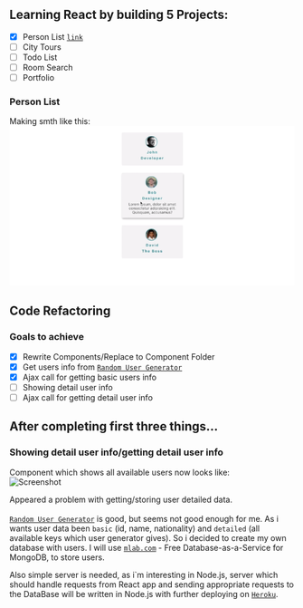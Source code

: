## Learning React by building 5 Projects:

- [X] Person List [`link`](https://github.com/MaxBaranowski/mb-react-learninig/tree/person_list_project)
- [ ] City Tours
- [ ] Todo List
- [ ] Room Search
- [ ] Portfolio

### Person List
Making smth like this:<br>
![Screenshot](screenshot.png)

## Code Refactoring

### Goals to achieve

- [X] Rewrite Components/Replace to Component Folder
- [X] Get users info from [`Random User Generator`](https://randomuser.me/)
- [X] Ajax call for getting basic users info
- [ ] Showing detail user info
- [ ] Ajax call for getting detail user info

## After completing first three things...

### Showing detail user info/getting detail user info 
Component which shows all available users now looks like:<br>
![Screenshot](in-progress-1.gif)

Appeared a problem with getting/storing user detailed data.<br>  
[`Random User Generator`](https://randomuser.me/) is good, but seems not good enough for me. As i wants user data been `basic` (id, name, nationality) and `detailed` (all available keys which user generator gives). So i decided to create my own database with users. I will use [`mlab.com`](https://mlab.com) - Free Database-as-a-Service for MongoDB, to store users.

Also simple server is needed, as i\`m interesting in Node.js, server which should handle requests from React app and sending appropriate requests to the DataBase will be written in Node.js with further deploying on [`Heroku`](https://www.heroku.com/).
